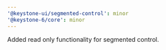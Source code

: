 ```yaml
---
'@keystone-ui/segmented-control': minor
'@keystone-6/core': minor
---
```


Added read only functionality for segmented control.
